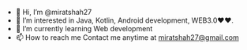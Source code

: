 - 👋 Hi, I’m @miratshah27
- 👀 I’m interested in Java, Kotlin, Android development, WEB3.0❤️❤️.
- 🌱 I’m currently learning Web development
- 📫 How to reach me Contact me anytime at miratshah27@gmail.com

<!---
miratshah27/miratshah27 is a ✨ special ✨ repository because its `README.md` (this file) appears on your GitHub profile.
You can click the Preview link to take a look at your changes.
--->
